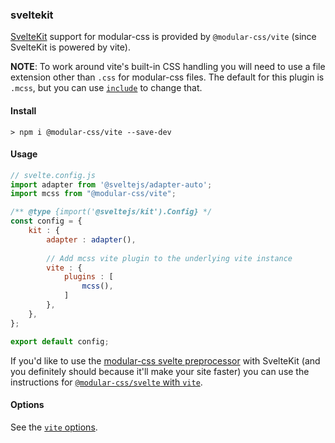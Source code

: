 ### sveltekit

[SvelteKit](https://kit.svelte.dev/) support for modular-css is provided by `@modular-css/vite` (since SvelteKit is powered by vite).

**NOTE**: To work around vite's built-in CSS handling you will need to use a file extension other than `.css` for modular-css files. The default for this plugin is `.mcss`, but you can use [`include`](#bundlers-vite-options-includeexclude) to change that.

#### Install

```shell
> npm i @modular-css/vite --save-dev
```

#### Usage

```javascript
// svelte.config.js
import adapter from '@sveltejs/adapter-auto';
import mcss from "@modular-css/vite";

/** @type {import('@sveltejs/kit').Config} */
const config = {
    kit : {
        adapter : adapter(),
    
        // Add mcss vite plugin to the underlying vite instance
        vite : {
            plugins : [
                mcss(),
            ]
        },
    },
};

export default config;
```

If you'd like to use the [modular-css svelte preprocessor](#other-tools-svelte-preprocessor) with SvelteKit (and you definitely should because it'll make your site faster) you can use the instructions for [`@modular-css/svelte` with `vite`](#other-tools-svelte-preprocessor-usage-via-vite).

#### Options

See the [`vite` options](#bundlers-vite-options).
